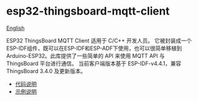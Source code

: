 # esp32-thingsboard-mqtt-client

[English](README.md)

ESP32 ThingsBoard MQTT Client 适用于 C/C++ 开发人员。 它被封装成一个ESP-IDF组件，既可以在ESP-IDF和ESP-ADF下使用，也可以很简单移植到Arduino-ESP32。此库提供了一些简单的 API 来使用 MQTT API 与 ThingsBoard 平台进行通信。 当前客户端版本基于 ESP-IDF-v4.4.1，兼容 ThingsBoard 3.4.0 及更新版本。

* [代码说明](./components/tbmc)
* [示例说明](./examples)

